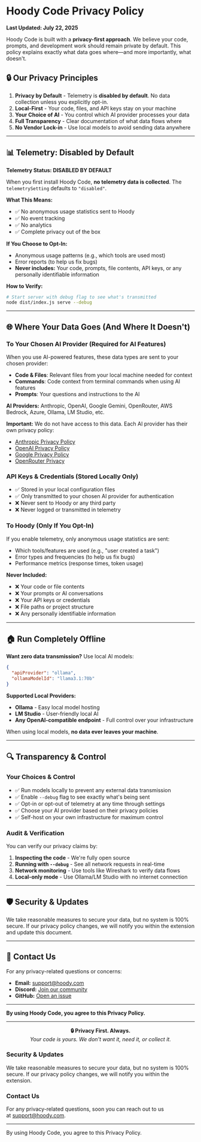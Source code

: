 <!--
  Privacy Policy & Data Handling Documentation
  Details on data collection, processing, storage, and third-party sharing
  Last updated: 2025
-->

# Hoody Code Privacy Policy

**Last Updated: July 22, 2025**

Hoody Code is built with a **privacy-first approach**. We believe your code, prompts, and development work should remain private by default. This policy explains exactly what data goes where—and more importantly, what doesn't.

## 🔒 Our Privacy Principles

1. **Privacy by Default** - Telemetry is **disabled by default**. No data collection unless you explicitly opt-in.
2. **Local-First** - Your code, files, and API keys stay on your machine
3. **Your Choice of AI** - You control which AI provider processes your data
4. **Full Transparency** - Clear documentation of what data flows where
5. **No Vendor Lock-in** - Use local models to avoid sending data anywhere

---

## 📊 Telemetry: Disabled by Default

**Telemetry Status: DISABLED BY DEFAULT**

When you first install Hoody Code, **no telemetry data is collected**. The `telemetrySetting` defaults to `"disabled"`.

**What This Means:**
- ✅ No anonymous usage statistics sent to Hoody
- ✅ No event tracking
- ✅ No analytics
- ✅ Complete privacy out of the box

**If You Choose to Opt-In:**
- Anonymous usage patterns (e.g., which tools are used most)
- Error reports (to help us fix bugs)
- **Never includes:** Your code, prompts, file contents, API keys, or any personally identifiable information

**How to Verify:**
```bash
# Start server with debug flag to see what's transmitted
node dist/index.js serve --debug
```

---

## 🌐 Where Your Data Goes (And Where It Doesn't)

### **To Your Chosen AI Provider** (Required for AI Features)

When you use AI-powered features, these data types are sent to your chosen provider:

- **Code & Files**: Relevant files from your local machine needed for context
- **Commands**: Code context from terminal commands when using AI features
- **Prompts**: Your questions and instructions to the AI

**AI Providers:** Anthropic, OpenAI, Google Gemini, OpenRouter, AWS Bedrock, Azure, Ollama, LM Studio, etc.

**Important:** We do not have access to this data. Each AI provider has their own privacy policy:
- [Anthropic Privacy Policy](https://www.anthropic.com/legal/privacy)
- [OpenAI Privacy Policy](https://openai.com/policies/privacy-policy)
- [Google Privacy Policy](https://policies.google.com/privacy)
- [OpenRouter Privacy](https://openrouter.ai/privacy)

### **API Keys & Credentials** (Stored Locally Only)

- ✅ Stored in your local configuration files
- ✅ Only transmitted to your chosen AI provider for authentication
- ❌ Never sent to Hoody or any third party
- ❌ Never logged or transmitted in telemetry

### **To Hoody** (Only If You Opt-In)

If you enable telemetry, only anonymous usage statistics are sent:
- Which tools/features are used (e.g., "user created a task")
- Error types and frequencies (to help us fix bugs)
- Performance metrics (response times, token usage)

**Never Included:**
- ❌ Your code or file contents
- ❌ Your prompts or AI conversations
- ❌ Your API keys or credentials
- ❌ File paths or project structure
- ❌ Any personally identifiable information

---

## 🏠 Run Completely Offline

**Want zero data transmission?** Use local AI models:

```json
{
  "apiProvider": "ollama",
  "ollamaModelId": "llama3.1:70b"
}
```

**Supported Local Providers:**
- **Ollama** - Easy local model hosting
- **LM Studio** - User-friendly local AI
- **Any OpenAI-compatible endpoint** - Full control over your infrastructure

When using local models, **no data ever leaves your machine**.

---

## 🔍 Transparency & Control

### **Your Choices & Control**

- ✅ Run models locally to prevent any external data transmission
- ✅ Enable `--debug` flag to see exactly what's being sent
- ✅ Opt-in or opt-out of telemetry at any time through settings
- ✅ Choose your AI provider based on their privacy policies
- ✅ Self-host on your own infrastructure for maximum control

### **Audit & Verification**

You can verify our privacy claims by:
1. **Inspecting the code** - We're fully open source
2. **Running with `--debug`** - See all network requests in real-time
3. **Network monitoring** - Use tools like Wireshark to verify data flows
4. **Local-only mode** - Use Ollama/LM Studio with no internet connection

---

## 🛡️ Security & Updates

We take reasonable measures to secure your data, but no system is 100% secure. If our privacy policy changes, we will notify you within the extension and update this document.

---

## 📧 Contact Us

For any privacy-related questions or concerns:
- **Email:** support@hoody.com
- **Discord:** [Join our community](https://discord.social.hoody.com)
- **GitHub:** [Open an issue](https://github.com/HoodyNetwork/hoody-agent-server/issues)

---

**By using Hoody Code, you agree to this Privacy Policy.**

---

<p align="center">
  <b>🔒 Privacy First. Always.</b>
  <br>
  <i>Your code is yours. We don't want it, need it, or collect it.</i>
</p>

### **Security & Updates**

We take reasonable measures to secure your data, but no system is 100% secure. If our privacy policy changes, we will notify you within the extension.

### **Contact Us**

For any privacy-related questions, soon you can reach out to us at support@hoody.com.

---

By using Hoody Code, you agree to this Privacy Policy.
